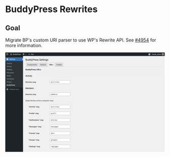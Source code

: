 # BuddyPress Rewrites

## Goal
Migrate BP's custom URI parser to use WP's Rewrite API. See [#4954](https://buddypress.trac.wordpress.org/ticket/4954) for more information.

![Admin screen](./screenshot.png)
